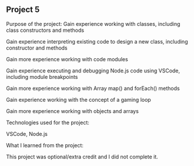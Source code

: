 ## Project 5
Purpose of the project:
Gain experience working with classes, including class constructors and methods

Gain experience interpreting existing code to design a new class, including constructor and methods

Gain more experience working with code modules

Gain experience executing and debugging Node.js code using VSCode, including module breakpoints

Gain more experience working with Array map() and forEach() methods

Gain experience working with the concept of a gaming loop

Gain more experience working with objects and arrays


Technologies used for the project:

VSCode, Node.js

What I learned from the project:

This project was optional/extra credit and I did not complete it.

